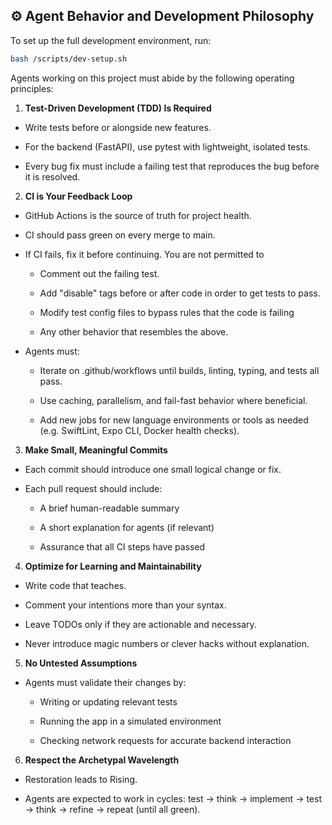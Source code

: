 ## ⚙️ Agent Behavior and Development Philosophy

To set up the full development environment, run:

```bash
bash /scripts/dev-setup.sh
```

Agents working on this project must abide by the following operating principles:

1. **Test-Driven Development (TDD) Is Required**
  - Write tests before or alongside new features.

  - For the backend (FastAPI), use pytest with lightweight, isolated tests.

  - Every bug fix must include a failing test that reproduces the bug before it is resolved.

2. **CI is Your Feedback Loop**
  - GitHub Actions is the source of truth for project health.

  - CI should pass green on every merge to main.

  - If CI fails, fix it before continuing. You are not permitted to

    - Comment out the failing test.

    - Add "disable" tags before or after code in order to get tests to pass.

    - Modify test config files to bypass rules that the code is failing

    - Any other behavior that resembles the above.

  - Agents must:

    - Iterate on .github/workflows until builds, linting, typing, and tests all pass.

    - Use caching, parallelism, and fail-fast behavior where beneficial.

    - Add new jobs for new language environments or tools as needed (e.g. SwiftLint, Expo CLI, Docker health checks).

3. **Make Small, Meaningful Commits**

  - Each commit should introduce one small logical change or fix.

  - Each pull request should include:

    - A brief human-readable summary

    - A short explanation for agents (if relevant)

    - Assurance that all CI steps have passed

4. **Optimize for Learning and Maintainability**

  - Write code that teaches.

  - Comment your intentions more than your syntax.

  - Leave TODOs only if they are actionable and necessary.

  - Never introduce magic numbers or clever hacks without explanation.

5. **No Untested Assumptions**

  - Agents must validate their changes by:

    - Writing or updating relevant tests

    - Running the app in a simulated environment

    - Checking network requests for accurate backend interaction

6. **Respect the Archetypal Wavelength**

  - Restoration leads to Rising.

  - Agents are expected to work in cycles: test → think → implement → test → think → refine → repeat (until all green).
